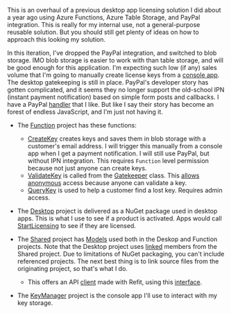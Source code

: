 This is an overhaul of a previous desktop app licensing solution I did about a year ago using Azure Functions, Azure Table Storage, and PayPal integration. This is really for my internal use, not a general-purpose reusable solution. But you should still get plenty of ideas on how to approach this looking my solution.

In this iteration, I've dropped the PayPal integration, and switched to blob storage. IMO blob storage is easier to work with than table storage, and will be good enough for this application. I'm expecting such low (if any) sales volume that I'm going to manually create license keys from a [console app](https://github.com/adamfoneil/AOLicensing/tree/master/AOLicensing.KeyManager). The desktop gatekeeping is still in place. PayPal's developer story has gotten complicated, and it seems they no longer support the old-school IPN (instant payment notification) based on simple form posts and callbacks. I have a PayPal [handler](https://github.com/adamfoneil/PayPalHelper2) that I like. But like I say their story has become an forest of endless JavaScript, and I'm just not having it.

- The [Function](https://github.com/adamfoneil/AOLicensing/tree/master/AOLicensing.Functions) project has these functions:
  - [CreateKey](https://github.com/adamfoneil/AOLicensing/blob/master/AOLicensing.Functions/CreateKey.cs) creates keys and saves them in blob storage with a customer's email address. I will trigger this manually from a console app when I get a payment notification. I will still use PayPal, but without IPN integration. This requires `Function` level permission because not just anyone can create keys.
  - [ValidateKey](https://github.com/adamfoneil/AOLicensing/blob/master/AOLicensing.Functions/ValidateKey.cs) is called from the [Gatekeeper](https://github.com/adamfoneil/AOLicensing/blob/master/AOLicensing.Desktop/Gatekeeper.cs#L99) class. This [allows anonymous](https://github.com/adamfoneil/AOLicensing/blob/master/AOLicensing.Functions/ValidateKey.cs#L21) access because anyone can validate a key.
  - [QueryKey](https://github.com/adamfoneil/AOLicensing/blob/master/AOLicensing.Functions/QueryKey.cs) is used to help a customer find a lost key. Requires admin access.
  
- The [Desktop](https://github.com/adamfoneil/AOLicensing/tree/master/AOLicensing.Desktop) project is delivered as a NuGet package used in desktop apps. This is what I use to see if a product is activated. Apps would call [StartLicensing](https://github.com/adamfoneil/AOLicensing/blob/master/AOLicensing.Desktop/Gatekeeper.cs#L32) to see if they are licensed.

- The [Shared](https://github.com/adamfoneil/AOLicensing/tree/master/AOLicensing.Shared) project has [Models](https://github.com/adamfoneil/AOLicensing/tree/master/AOLicensing.Shared/Models) used both in the Deskop and Function projects. Note that the Desktop project uses [linked](https://github.com/adamfoneil/AOLicensing/blob/master/AOLicensing.Desktop/AOLicensing.Desktop.csproj#L13-L15) members from the Shared project. Due to limitations of NuGet packaging, you can't include referenced projects. The next best thing is to link source files from the originating project, so that's what I do.
  - This offers an API [client](https://github.com/adamfoneil/AOLicensing/blob/master/AOLicensing.Shared/LicensingClient.cs) made with Refit, using this [interface](https://github.com/adamfoneil/AOLicensing/blob/master/AOLicensing.Shared/Interfaces/ILicensingClient.cs).

- The [KeyManager](https://github.com/adamfoneil/AOLicensing/tree/master/AOLicensing.KeyManager) project is the console app I'll use to interact with my key storage.
